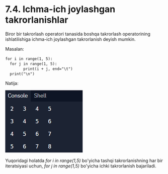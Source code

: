 # 7.4. Ichma-ich joylashgan takrorlanishlar

Biror bir takrorlash operatori tanasida boshqa takrorlash operatorining ishlatilishiga ichma-ich joylashgan takrorlanish deyish mumkin.&#x20;

Masalan:

```
for i in range(1, 5):     
  for j in range(1, 5): 
        print(i + j, end="\t")     
  print("\n") 
```

Natija:

![](<../../.gitbook/assets/image (5).png>)

Yuqoridagi holatda _for i in range(1,5)_ bo'yicha tashqi takrorlanishning har bir iteratsiyasi uchun, _for j in range(1,5)_ bo'yicha ichki takrorlanish bajariladi.&#x20;
